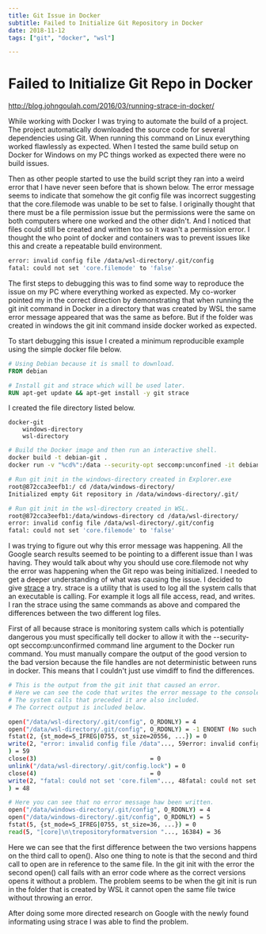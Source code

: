 ```yaml
---
title: Git Issue in Docker
subtitle: Failed to Initialize Git Repository in Docker
date: 2018-11-12
tags: ["git", "docker", "wsl"]

---
```


# Failed to Initialize Git Repo in Docker

http://blog.johngoulah.com/2016/03/running-strace-in-docker/

While working with Docker I was trying to automate the build of a project.  The project automatically downloaded the source code for several dependencies using Git.  When running this command on Linux everything worked flawlessly as expected.  When I tested the same build setup on Docker for Windows on my PC things worked as expected there were no build issues.

Then as other people started to use the build script they ran into a weird error that I have never seen before that is shown below.  The error message seems to indicate that somehow the git config file was incorrect suggesting that the core.filemode was unable to be set to false.  I originally thought that there must be a file permission issue but the permissions were the same on both computers where one worked and the other didn't.  And I noticed that files could still be created and written too so it wasn't a permission error.  I thought the who point of docker and containers was to prevent issues like this and create a repeatable build environment.

```sh
error: invalid config file /data/wsl-directory/.git/config                                         
fatal: could not set 'core.filemode' to 'false' 
```

The first steps to debugging this was to find some way to reproduce the issue on my PC where everything worked as expected.  My co-worker pointed my in the correct direction by demonstrating that when running the git init command in Docker in a directory that was created by WSL the same error message appeared that was the same as before.  But if the folder was created in windows the git init command inside docker worked as expected.

To start debugging this issue I created a minimum reproducible example using the simple docker file below.

```dockerfile
# Using Debian because it is small to download.
FROM debian

# Install git and strace which will be used later.
RUN apt-get update && apt-get install -y git strace
```

I created the file directory listed below.

```
docker-git
	windows-directory
	wsl-directory
```



```sh
# Build the Docker image and then run an interactive shell.
docker build -t debian-git .
docker run -v "%cd%":/data --security-opt seccomp:unconfined -it debian-git

# Run git init in the windows-directory created in Explorer.exe
root@872cca3eefb1:/ cd /data/windows-directory/                           root@872cca3eefb1:/data/windows-directory git init
Initialized empty Git repository in /data/windows-directory/.git/

# Run git init in the wsl-directory created in WSL.
root@872cca3eefb1:/data/windows-directory cd /data/wsl-directory/                                   root@872cca3eefb1:/data/wsl-directory git init
error: invalid config file /data/wsl-directory/.git/config                                         
fatal: could not set 'core.filemode' to 'false'  
```

I was trying to figure out why this error message was happening.  All the Google search results seemed to be pointing to a different issue than I was having.  They would talk about why you should use core.filemode not why the error was happening when the Git repo was being initialized.  I needed to get a deeper understanding of what was causing the issue.  I decided to give [strace](https://strace.io/) a try.  strace is a utility that is used to log all the system calls that an executable is calling.  For example it logs all file access, read, and writes.  I ran the strace using the same commands as above and compared the differences between the two different log files.

First of all because strace is monitoring system calls which is potentially dangerous you must specifically tell docker to allow it with the --security-opt seccomp:unconfirmed command line argument to the Docker run command.  You must manually compare the output of the good version to the bad version because the file handles are not deterministic between runs in docker.  This means that I couldn't just use vimdiff to find the differences.

```sh
# This is the output from the git init that caused an error.
# Here we can see the code that writes the error message to the console.
# The system calls that preceded it are also included.
# The Correct output is included below.

open("/data/wsl-directory/.git/config", O_RDONLY) = 4
open("/data/wsl-directory/.git/config", O_RDONLY) = -1 ENOENT (No such file or directory)
fstat(2, {st_mode=S_IFREG|0755, st_size=20556, ...}) = 0
write(2, "error: invalid config file /data"..., 59error: invalid config file /data/wsl-directory/.git/config
) = 59
close(3)                                = 0
unlink("/data/wsl-directory/.git/config.lock") = 0
close(4)                                = 0
write(2, "fatal: could not set 'core.filem"..., 48fatal: could not set 'core.filemode' to 'false'
) = 48

# Here you can see that no error message haw been written.
open("/data/windows-directory/.git/config", O_RDONLY) = 4
open("/data/windows-directory/.git/config", O_RDONLY) = 5
fstat(5, {st_mode=S_IFREG|0755, st_size=36, ...}) = 0
read(5, "[core]\n\trepositoryformatversion "..., 16384) = 36
```

Here we can see that the first difference between the two versions happens on the third call to open().  Also one thing to note is that the second and third call to open are in reference to the same file.  In the git init with the error the second open() call fails with an error code where as the correct versions opens it without a problem.  The problem seems to be when the git init is run in the folder that is created by WSL it cannot open the same file twice without throwing an error.

After doing some more directed research on Google with the newly found informating using strace I was able to find the problem.

